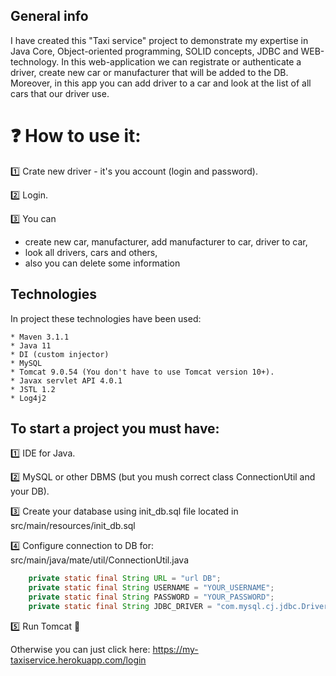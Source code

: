 ## General info
I have created this "Taxi service" project to demonstrate my expertise in Java Core, Object-oriented programming, SOLID concepts, JDBC and WEB-technology.
In this web-application we can registrate or authenticate a driver, create new car or manufacturer that will be added to the DB. Moreover, in this app you 
can add driver to a car and look at the list of all cars that our driver use.

# ❓ How to use it:
1️⃣ Crate new driver - it's you account (login and password).

2️⃣ Login.

3️⃣ You can 
- create new car, manufacturer, add manufacturer to car, driver to car, 
- look all drivers, cars and others,
- also you can delete some information

## Technologies
In project these technologies have been used:
```
* Maven 3.1.1
* Java 11
* DI (custom injector)
* MySQL
* Tomcat 9.0.54 (You don't have to use Tomcat version 10+).
* Javax servlet API 4.0.1
* JSTL 1.2
* Log4j2
```

## To start a project you must have:
1️⃣ IDE for Java.

2️⃣ MySQL or other DBMS (but you mush correct class ConnectionUtil and your DB).

3️⃣ Create your database using init_db.sql file located in src/main/resources/init_db.sql

4️⃣ Configure connection to DB for:
src/main/java/mate/util/ConnectionUtil.java
```java
    private static final String URL = "url DB";
    private static final String USERNAME = "YOUR_USERNAME";
    private static final String PASSWORD = "YOUR_PASSWORD";
    private static final String JDBC_DRIVER = "com.mysql.cj.jdbc.Driver"; (or you can use different one)
```

5️⃣ Run Tomcat 🚀

Otherwise you can just click here: https://my-taxiservice.herokuapp.com/login
